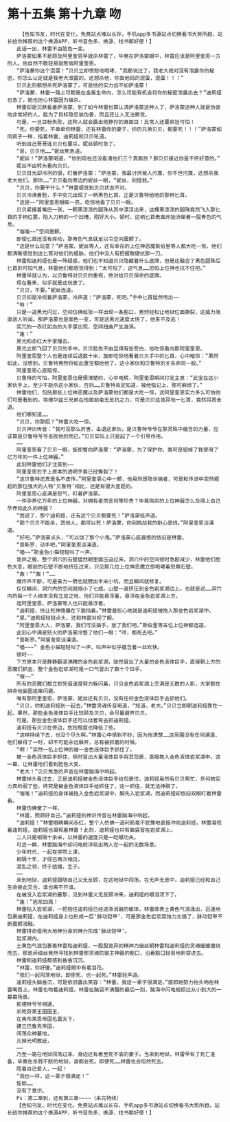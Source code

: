 # 第十五集 第十九章 吻
        【告知书友，时代在变化，免费站点难以长存，手机app多书源站点切换看书大势所趋，站长给你推荐的这个换源APP，听书音色多、换源、找书都好使！】
       此话一出，林雷不由脸色一变。
       萨洛蒙如果不是顾及阿里奎恩早就杀林雷了，毕竟在萨洛蒙眼中，林雷应该是阿里奎恩一方的人。他自然不敢轻易就惹恼阿里奎恩。
       “萨洛蒙你这个混蛋！”贝贝立即愤怒地咆哮，“我都说过了，我老大绝对没有泄露你的秘密，你怎么认定就是我老大泄露的，还想杀他，你真他妈的混蛋，混蛋！！！”
       贝贝此刻都想杀死萨洛蒙了，可是他的实力远不如萨洛蒙！
       “萨洛蒙，林雷一路上可都是在金属生命内，怎么可能有机会将你的秘密泄露出去？”迪莉娅也急了，她也担心林雷因为被杀。
       林雷却是沉默看着萨洛蒙，到了如今林雷也算认清萨洛蒙这种人了，萨洛蒙这种人就是伪装地非常好的人，能为了目标隐忍装伪善，而且还让人无法察觉。
       可是，一旦目标失败，这种人就会露出他狰狞的真面目！比常人还要疯狂可怕！
       “死，你要死，不单单你林雷，还有林雷你的妻子，你的兄弟贝贝，都要死！！！”萨洛蒙如同疯子一样，指着林雷、迪莉娅和贝贝吼道。
       听到自己哥哥连贝贝也要杀，妮丝顿时急了。
       “哥，贝贝他……”妮丝焦急道。
       “妮丝！”萨洛蒙喝道，“你到现在还没看清他们三个真面目？那贝贝接近你是不怀好意的。”
       妮丝不由转头看向贝贝。
       贝贝目光却冷冽的很，盯着萨洛蒙：“萨洛蒙，我最讨厌被人污蔑，你不但污蔑，还想杀我老大他们。那你……”贝贝看向旁边的妮丝一眼，“妮丝，别怪我。”
       “贝贝，你要干什么？”林雷感觉到贝贝状态不对。
       贝贝冷漠着脸，手中突兀出现了一柄黑色匕首，正是贝鲁特给他的那柄匕首。
       “这是——”阿里奎恩眼眸一亮，吃惊地看了贝贝一眼。
       贝贝紧接着嘴巴一张，一颗黑漆漆的圆珠从其中漂浮出来，这棵黑漆漆的圆珠竟然飞入那匕首的手柄位置，陷入刀柄的一个凹槽，刚好大小。顿时，这柄匕首表面开始流窜着一股青色的气息。
       “嗤嗤~~”空间震颤。
       即使匕首还没有挥动，那青色气息就足以令空间震颤了。
       “这是什么玩意？”萨洛蒙、妮丝等人，还有幸存的上位神恶魔斯伯里等人都大吃一惊，他们都清晰感觉到这匕首对他们的威胁。他们中没人有把握敢硬抗那一刀。
       林雷和迪莉娅也是一阵疑惑，他们也不知道贝贝隐藏着什么底牌，但是这融合了黑色圆珠后匕首的可怕气息，林雷他们都感觉得到：“太可怕了，这气息……恐怕上位神也抗不住吧。”
       林雷早就认为，以贝鲁特对贝贝的重视，绝对给贝贝保命的底牌。
       现在看来，似乎就是这玩意了。
       “贝贝，不要。”妮丝连道。
       贝贝却是冷视着萨洛蒙，冷声道：“萨洛蒙，死吧。”手中匕首猛然甩出——
       “咻！”
       只是一道黑光闪过，空间仿佛纸张一样出现一条豁口，竟然轻松让地狱位面撕裂，这威力简直骇人听闻。那萨洛蒙也是面色一变，可是这黑光速度太快了，他来不及逃！
       突兀的一赤红如血的大手掌出现，空间扭曲产生漩涡。
       “蓬！”
       黑光和赤红大手掌撞击。
       黑光立即飞回了贝贝的手中，贝贝脸色不由显得有些苍白，他吃惊看向那阿里奎恩。
       阿里奎恩整个人也是连续后退数十米，旋即吃惊地看着贝贝手中的匕首，心中暗惊：“果然如此，没想到，贝鲁特竟然将如此重宝都给他了，这小家伙和贝鲁特的关系非同一般。”
       阿里奎恩心底暗惊。
       贝鲁特的可怕，阿里奎恩也是很清楚的，心中电转，阿里奎恩瞬间打定主意：“此宝在这小家伙手上，至少不能杀这小家伙，否则……贝鲁特肯定知道，被他惦记上，那可麻烦了。”
       林雷他们，包括那些上位神恶魔以及萨洛蒙他们都是大吃一惊，这阿里奎恩实力多么可怕他们可是看到的，埃德华兹三兄弟在他面前毫无反抗之力，可是贝贝这诡异地一匕首，竟然将其击退。
       他们哪知道……
       “贝贝，你那招？”林雷大吃一惊。
       贝贝神识传音：“我可没那么厉害，击退这家伙，是贝鲁特爷爷在那灵珠中蕴含的力量，应该算是贝鲁特爷爷击败他的而已。”贝贝实际上只是起了一个引导作用。
       ……
       阿里奎恩看了贝贝一眼，旋即瞥向萨洛蒙：“萨洛蒙，为了保护你，我可是毁掉了我使用了亿万年的一件上位神器。”
       此刻林雷他们才注意到——
       阿里奎恩右手上原本的透明手套已经撕裂了！
       “这贝鲁特还真是名不虚传。”阿里奎恩心中一颤，他虽然是隐世强者，可是和传说中突然崛起的那位强大的人物‘贝鲁特’相比，还是有很大差距的。
       阿里奎恩心底满是怒气，盯着萨洛蒙。
       一件孕养亿万年的上位神器，对拥有者而言何等珍贵？毕竟购买的上位神器怎么及得上自己孕养如此久的神器？
       “我说了，那个迪莉娅，还有这个贝贝都要死！”萨洛蒙低声道。
       “那个贝贝不能杀，其他人，都可以死！萨洛蒙，你别挑战我的耐心底线。”阿里奎恩淡漠道。
       “好吧。”萨洛蒙点头，“可以饶了那个小鬼。”萨洛蒙心底最恨的依旧是林雷。
       “普斯罗，动手吧。”阿里奎恩淡漠道。
       “喵~~”那金色小猫轻轻叫了一声。
       诡异之极，整个洞穴的石壁猛然朝里面压迫过来，洞穴中的空间顿时急剧减少，林雷他们脸色大变，眼前的石壁不断地挤压过来，只见那几位上位神恶魔立即咆哮着怒劈石壁。
       “轰！”“轰！“……
       爆炸声不断，可是奋力一劈也就劈出半米小坑，而且瞬间就修复。
       仅仅瞬间，洞穴内的空间就缩小了七成。山壁一直挤压到金色岩浆湖边上。也就是说……洞穴内的每一个人根本没有立足之地，他们只能悬浮着，悬浮在金色岩浆湖上方。
       连阿里奎恩、萨洛蒙等人也只能悬浮着。
       “迪莉娅，快让死神傀儡在下面挡着。”林雷最担心地就是迪莉娅被拖入那金色岩浆湖中。
       “恩。”迪莉娅轻轻点头，还和林雷对视了眼。
       “阿里奎恩大人，萨洛蒙，我们可没插手，放了我们吧。”斯伯里等五位上位神都连道。
       此刻心中满是怒火的萨洛蒙冷瞥了他们一眼：“哼，都死去吧。”
       “普斯罗。”阿里奎恩淡漠道。
       “喵~~~” 金色小猫轻轻叫了一声，叫声中似乎蕴含着一丝欢快。
       顿时——
       下方原本只是静静翻滚沸腾的金色岩浆湖，陡然冒出了大量的金色液体巨手，直接朝上方的恶魔们抓去，整个金色岩浆湖可是一口气冒出了数十个巨手。
       “嗖~~”
       所有的恶魔们都立即凭借速度努力躲闪着，只见金色岩浆湖上空满是无数的人影，大家都在拼命地妄图逃窜闪避。
       唯有那阿里奎恩、萨洛蒙、妮丝还有贝贝，没有任何金色液体巨手去抓他们。
       “贝贝，你和迪莉娅到一起去。”林雷灵魂传音喝道，“知道，老大。”贝贝立即朝迪莉娅靠在一起，果然，那些金色液体巨手比较顾及贝贝，会尽量避开贝贝。
       可是，那些金色液体巨手还可以绕着弯去抓迪莉娅。
       迪莉娅有贝贝在旁边，危险程度也降低了些。
       “这样持续下去，也没个尽头啊。”林雷心中感到不妙，因为他清楚……这周围没有任何通道，他们躲得了一时，却不可能永远躲开，总有被抓着的时候。
       “啊！”突然一名上位神的被一金色液体巨手抓住了。
       被一金色液体巨手抓住，顿时冒出大量液体巨手将其包裹，直接拖入金色液体岩浆湖中。这一幕，让林雷他们看到脸色大变。
       “老大！”贝贝焦急的声音在林雷脑海中响起。
       林雷掉头看过去，正是迪莉娅被金色液体巨手给包裹住，迪莉娅虽然有贝贝帮忙，奈何她实力真的弱了些，终究是被金色液体巨手给抓住了，这一抓住，就无法挣脱了。
       “嗤嗤！”迪莉娅的身体被拖入金色岩浆湖中，脚先入岩浆湖，而迪莉娅却依旧双眼盯着林雷看。
       林雷仿佛傻了一样。
       “林雷，照顾好自己。”迪莉娅的神识传音在林雷脑海中响起，
       “迪莉娅！”林雷眼睛瞬间赤红，整个人仿佛一道利箭毫不犹豫地直接冲向迪莉娅，林雷凝视着迪莉娅，迪莉娅也凝视着林雷！此刻，迪莉娅也只有脑袋冒在岩浆湖上。
       二人只是相隔十余米，以林雷的速度只是一眨眼功夫。
       可这一瞬，林雷脑海中却闪电般浮现出两人在一起的无数场景。
       少年时代，一起在学院上课，
       相隔十年，才得已再次相见，
       混乱之领，终于结婚，生子。
       ……
       来到地狱，迪莉娅跟随自己义无反顾，在这地狱中闯荡，在无声无息中，迪莉娅已经和自己生命彼此交合，谁也离不开谁。
       在被没入岩浆湖的霎那，见到林雷义无反顾冲来，迪莉娅的眼泪流下了。
       “蓬！”岩浆四溅！
       林雷钻入岩浆湖，一把抱住迪莉娅已经逐渐消融的躯体，林雷体表土黄色气浪涌出，迅速地包裹迪莉娅，在迪莉娅身上也形成一层‘脉动铠甲’，可是那金色岩浆腐蚀力太强了，脉动铠甲不断震颤消融。
       林雷拼命借用大地神分身的神力形成‘脉动铠甲’。
       岩浆湖内。
       土黄色气浪包裹着林雷和迪莉娅，一股股诡异的精神力细丝朝林雷和迪莉娅的灵魂缓缓缠绕而去，那诡异细丝竟然寻找到林雷那灵魂防御主神器的豁口，沿着豁口轻易地刺穿进去。
       林雷和迪莉娅都感到昏昏沉沉。
       “林雷，你好傻。”迪莉娅眼中有着泪花。
       “我们一起闯荡地狱，即使死，也一起死。”林雷轻声道。
       迪莉娅头脑昏沉，可是依旧露出笑容：“林雷，我这一辈子很满足。”旋即她努力抬头吻在林雷嘴唇上，林雷也吻着迪莉娅，林雷在脑袋不清醒的最后一刻，脑海中闪电般掠过从小到大的一幕幕场景。
       和德林爷爷相遇，
       杀死芬莱王国国王，
       在奥布莱恩帝国名震天下，
       建立巴鲁克帝国，
       闯荡众神墓地，
       灭掉光明教廷，
       ……
       乃至一路在地狱闯荡过来，身边还有着至死不渝的妻子。当来到地狱，林雷早有了死亡准备，毕竟在杀戮不断的地狱，谁都会死。即使死……林雷也会坦然死去。
       陪着自己爱人，一起！
       “我也一样，这一辈子很满足！”
       旋即……
       没有了意识。
       Ps：第二章到，还有第三章~~~~（未完待续）
       【告知书友，时代在变化，免费站点难以长存，手机app多书源站点切换看书大势所趋，站长给你推荐的这个换源APP，听书音色多、换源、找书都好使！】
